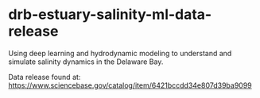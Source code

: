 # drb-estuary-salinity-ml-data-release
Using deep learning and hydrodynamic modeling to understand and simulate salinity dynamics in the Delaware Bay.

Data release found at:
https://www.sciencebase.gov/catalog/item/6421bccdd34e807d39ba9099